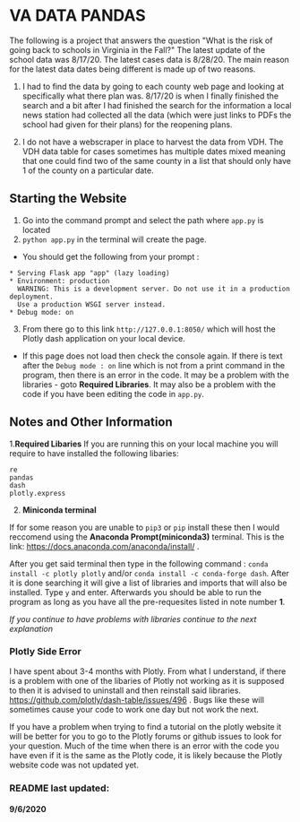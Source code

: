 # VA DATA PANDAS

The following is a project that answers the question "What is the risk of going back to schools
in Virginia in the Fall?" The latest update of the school data was 8/17/20. The latest cases data is 8/28/20. The main reason for the latest data dates being different is made up of two reasons. 

1. I had to find the data by going to each county web page and looking at specifically what there plan was. 8/17/20 is when I finally finished the search and a bit after I had finished the search for the information a local news station had collected all the data (which were just links to PDFs the school had given for their plans) for the reopening plans.

2. I do not have a webscraper in place to harvest the data from VDH. The VDH data table for cases sometimes has multiple dates mixed meaning that one could find two of the same county in a list that should 
only have 1 of the county on a particular date.  

## Starting the Website

1. Go into the command prompt and select the path where ```app.py``` is located
2. ```python app.py``` in the terminal will create the page.
 * You should get the following from your prompt : 
 ```console
 * Serving Flask app "app" (lazy loading)
 * Environment: production
   WARNING: This is a development server. Do not use it in a production deployment.
   Use a production WSGI server instead.
 * Debug mode: on
 
 ```
3. From there go to this link ```http://127.0.0.1:8050/``` which will host the Plotly dash application on your local device. 
* If this page does not load then check the console again. If there is text after the ```Debug mode : on``` line which is not from a print command in the program, then there is an error in the code. It may be a problem with the libraries - goto **Required Libraries**. It may also be a problem with the code if you have been editing the code in ```app.py```.


## Notes and Other Information

 1.**Required Libaries** 
If you are running this on your local machine you will require to have installed the following
libaries: 
  ```
  re
  pandas
  dash
  plotly.express
  ```
  2. **Miniconda terminal** 

If for some reason you are unable to ```pip3``` or ```pip``` install these then I would reccomend
using the **Anaconda Prompt(miniconda3)** terminal. This is the link: https://docs.anaconda.com/anaconda/install/ . 

After you get said terminal then type in the following command : ```conda install -c plotly plotly``` and/or
```conda install -c conda-forge dash```. After it is done searching it will give a list of libraries and imports
that will also be installed. Type ```y``` and enter. Afterwards you should be able to run the program as long as
you have all the pre-requesites listed in note number **1**. 

*If you continue to have problems with libraries continue to the next explanation*



### Plotly Side Error

I have spent about 3-4 months with Plotly. From what I understand, if there is a problem with one of the libaries of Plotly not working as it is supposed to then it is advised to uninstall and then reinstall said libraries. https://github.com/plotly/dash-table/issues/496 . Bugs like these will sometimes cause your code to work one day but not work the next. 

If you have a problem when trying to find a tutorial on the plotly website it will be better for you to go to the Plotly forums or github issues to look for your question. Much of the time when there is an error with the code you have even if it is the same as the Plotly code, it is likely because the Plotly website code was not updated yet. 

### README last updated: 
#### 9/6/2020
